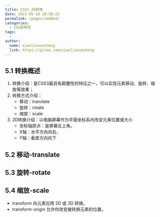 ```yaml
---
title: CSS3_2D转换
date: 2023-05-10 20:58:23
permalink: /pages/1e68b4/
categories:
  - CSS新特性
tags:
  - 
author: 
  name: xiaoliuxuesheng
  link: https://gitee.com/xiaoliuxuesheng
---
```


## 5.1 转换概述

1. 转换介绍：是CSS3最具有颠覆性的特征之一，可以实现元素移动、旋转、缩放等效果；
2. 转换方式介绍：
   - 移动：translate
   - 旋转：rotate
   - 缩放：scale
3. 2D转换介绍：以电脑屏幕作为平面坐标系内改变元素位置或大小
   - 坐标轴原点：是屏幕左上角，
   - X轴：水平方向向右，
   - Y轴：垂直方向向下

## 5.2 移动-translate


## 5.3 旋转-rotate

## 5.4 缩放-scale

- transform 向元素应用 2D 或 3D 转换。
- transform-origin 允许你改变被转换元素的位置。
